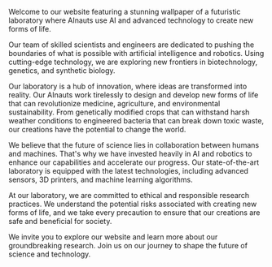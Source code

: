 <!--
Write me content for website with wallpaper "A futuristic laboratory where AInauts use AI and advanced technology to create new forms of life."
-->

<!--font:"Roboto"-->

Welcome to our website featuring a stunning wallpaper of a futuristic laboratory where AInauts use AI and advanced technology to create new forms of life. 

Our team of skilled scientists and engineers are dedicated to pushing the boundaries of what is possible with artificial intelligence and robotics. Using cutting-edge technology, we are exploring new frontiers in biotechnology, genetics, and synthetic biology.

Our laboratory is a hub of innovation, where ideas are transformed into reality. Our AInauts work tirelessly to design and develop new forms of life that can revolutionize medicine, agriculture, and environmental sustainability. From genetically modified crops that can withstand harsh weather conditions to engineered bacteria that can break down toxic waste, our creations have the potential to change the world.

We believe that the future of science lies in collaboration between humans and machines. That's why we have invested heavily in AI and robotics to enhance our capabilities and accelerate our progress. Our state-of-the-art laboratory is equipped with the latest technologies, including advanced sensors, 3D printers, and machine learning algorithms.

At our laboratory, we are committed to ethical and responsible research practices. We understand the potential risks associated with creating new forms of life, and we take every precaution to ensure that our creations are safe and beneficial for society.

We invite you to explore our website and learn more about our groundbreaking research. Join us on our journey to shape the future of science and technology.
